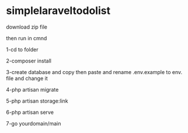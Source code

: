 # simplelaraveltodolist
download zip file 

then run in cmnd

1-cd to folder

2-composer install

3-create database and copy then paste and rename .env.example to env. file and change it 

4-php artisan migrate

5-php artisan storage:link

6-php artisan serve

7-go yourdomain/main

